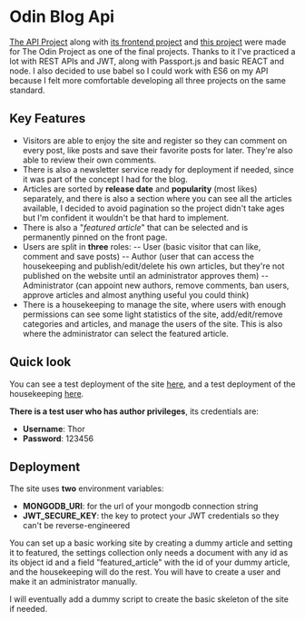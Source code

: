 # Odin Blog Api

[The API Project](https://github.com/JulianKings/odin-blog-api) along with [its frontend project](https://github.com/JulianKings/odin-blog-api-frontend) and [this project](https://github.com/JulianKings/odin-blog-api-housekeeping) were made for The Odin Project as one of the final projects. Thanks to it I've practiced a lot with REST APIs and JWT, along with Passport.js and basic REACT and node. I also decided to use babel so I could work with ES6 on my API because I felt more comfortable developing all three projects on the same standard.

## Key Features

 - Visitors are able to enjoy the site and register so they can comment on every post, like posts and save their favorite posts for later. They're also able to review their own comments.
 - There is also a newsletter service ready for deployment if needed, since it was part of the concept I had for the blog.
 - Articles are sorted by **release date** and **popularity** (most likes) separately, and there is also a section where you can see all the articles available, I decided to avoid pagination so the project didn't take ages but I'm confident it wouldn't be that hard to implement.
 - There is also a "*featured article*" that can be selected and is permanently pinned on the front page.
 - Users are split in **three** roles:
 -- User (basic visitor that can like, comment and save posts)
 -- Author (user that can access the housekeeping and publish/edit/delete his own articles, but they're not published on the website until an administrator approves them)
 -- Administrator (can appoint new authors, remove comments, ban users, approve articles and almost anything useful you could think) 
 - There is a housekeeping to manage the site, where users with enough permissions can see some light statistics of the site, add/edit/remove categories and articles, and manage the users of the site. This is also where the administrator can select the featured article.

## Quick look

You can see a test deployment of the site [here](https://odin-blog-frontend.netlify.app/), and a test deployment of the housekeeping [here](https://odin-blog-housekeeping.netlify.app/).

**There is a test user who has author privileges**, its credentials are:

 - **Username**: Thor
 - **Password**: 123456

## Deployment

The site uses **two** environment variables:
 - **MONGODB_URI**: for the url of your mongodb connection string
 - **JWT_SECURE_KEY**: the key to protect your JWT credentials so they can't be reverse-engineered

You can set up a basic working site by creating a dummy article and setting it to featured, the settings collection only needs a document with any id as its object id and a field "featured_article" with the id of your dummy article, and the housekeeping will do the rest. You will have to create a user and make it an administrator manually.

I will eventually add a dummy script to create the basic skeleton of the site if needed.
